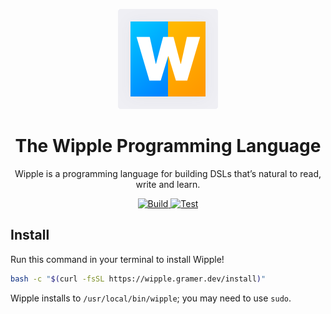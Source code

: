 <p align="center">
  <img src="website/assets/logo.svg">
</p>

<h1 align="center">
  The Wipple Programming Language
</h1>

<p align="center">
  Wipple is a programming language for building DSLs that’s natural to read, write and learn.
</p>

<p align="center">
  <a href="https://github.com/wipplelang/wipple/actions/workflows/build.yml">
    <img src="https://github.com/wipplelang/wipple/actions/workflows/build.yml/badge.svg" alt="Build">
  </a>
  <a href="https://github.com/wipplelang/wipple/actions/workflows/test.yml">
    <img src="https://github.com/wipplelang/wipple/actions/workflows/test.yml/badge.svg" alt="Test">
  </a>
</p>

## Install

Run this command in your terminal to install Wipple!

```bash
bash -c "$(curl -fsSL https://wipple.gramer.dev/install)"
```

Wipple installs to `/usr/local/bin/wipple`; you may need to use `sudo`.
